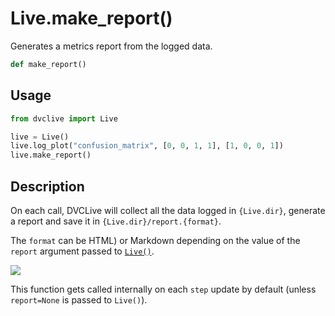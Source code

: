 # Live.make_report()

Generates a metrics report from the logged data.

```py
def make_report()
```

## Usage

```py
from dvclive import Live

live = Live()
live.log_plot("confusion_matrix", [0, 0, 1, 1], [1, 0, 0, 1])
live.make_report()
```

## Description

On each call, DVCLive will collect all the data logged in `{Live.dir}`, generate
a report and save it in `{Live.dir}/report.{format}`.

The `format` can be HTML) or Markdown depending on the value of the `report`
argument passed to
[`Live()`](/doc/dvclive/api-reference/live#parameters).

![](/img/dvclive-html.gif)

<admon type="info">

This function gets called internally on each `step` update by default (unless
`report=None` is passed to `Live()`).

</admon>
